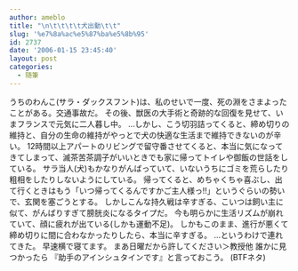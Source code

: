 ```yaml
---
author: ameblo
title: "\n\t\t\t\t犬出動\t\t"
slug: '%e7%8a%ac%e5%87%ba%e5%8b%95'
id: 2737
date: '2006-01-15 23:45:40'
layout: post
categories:
  - 随筆
---
```


うちのわんこ(サラ・ダックスフント)は、私のせいで一度、死の淵をさまよったことがある。交通事故だ。 その後、獣医の大手術と奇跡的な回復を見せて、いまフランスで元気に二人暮し中。 …しかし、こう切羽詰ってくると、締め切りの維持と、自分の生命の維持がやっとで犬の快適な生活まで維持できないのが辛い。 12時間以上アパートのリビングで留守番させてくると、本当に気になってきてしまって、滅茶苦茶調子がいいときでも家に帰ってトイレや御飯の世話をしている。 サラ当人(犬)もかなりがんばっていて、いないうちにゴミを荒らしたり粗相をしたりしないようにしている。 帰ってくると、めちゃくちゃ喜ぶし、出て行くときはもう「いつ帰ってくるんですかご主人様っ!!」というぐらいの勢いで、玄関を塞ごうとする。 しかしこんな持久戦は辛すぎる、こいつは飼い主に似て、がんばりすぎて膀胱炎になるタイプだ。 今も明らかに生活リズムが崩れていて、顔に疲れが出ている(しかも運動不足)。 しかもこのまま、進行が悪くて締め切りに間に合わなかったりしたら、本当に辛すぎる。 …というわけで連れてきた。 早速横で寝てます。 まあ日曜だから許してください＞教授他 誰かに見つかったら 『助手のアインシュタインです』と言っておこう。 (BTFネタ)